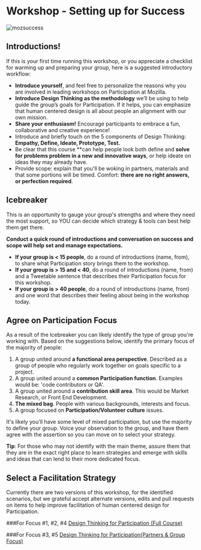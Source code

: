 # Workshop  - Setting up for Success

![mozsuccess](https://farm4.staticflickr.com/3934/15435620299_6473f04e8a_z.jpg)

## Introductions!

If this is your first time running this workshop, or you appreciate a checklist for warming up and preparing your group, here is a suggested introductory workflow:

* **Introduce yourself**, and feel free to personalize the reasons why you are involved in leading workshops on Participation at Mozilla.  
* **Introduce Design Thinking as the methodology** we’ll be using to help guide the group’s goals for Participation.  If it helps, you can emphasize that human centered design is all about people an alignment with our own mission.  
* **Share your enthusiasm!** Encourage participants to embrace a fun, collaborative and creative experience!
* Introduce and briefly touch on the 5 components of Design Thinking:
**Empathy, Define, Ideate, Prototype, Test.**
* Be clear that this course **can help people look both define and **solve for problems problem in a new and innovative ways**, or help ideate on ideas they may already have.
* Provide scope: explain that you'll be woking in partners, materials and that some portions will be timed.  Comfort:  **there are no right answers, or perfection required**.

## Icebreaker 

This is an opportunity to gauge your group's strengths and where they need the most support, so YOU can decide which strategy & tools can best help them get there.

**Conduct a quick round of introductions and conversation on success and scope will help set and manage expectations.** 

* **If your group is < 15 people**, do a round of introductions (name, from), to share what Participation story brings them to the workshop.
* **If your group is > 15 and < 40**, do a round of introductions (name, from) and a Tweetable sentence that describes their Participation focus for this workshop.
* **If your group is > 40 people**, do a round of introductions (name, from) and one word that describes their feeling about being in the workshop today. 

## Agree on Participation Focus

As a result of the Icebreaker you can likely identify the type of group you're working with. Based on the suggestions below, identify the primary focus of the majority of people:

1. A group united around **a functional area perspective**. Described as a group of people who regularly work together on goals specific to a project.  
2. A group united around a **common Participation function**. Examples would be: 'code contributors or QA'.
3. A group united around a **contribution skill area**.  This would be Market Research, or Front End Development.
4. **The mixed bag**.  People with various backgrounds, interests and focus.
5. A group focused on **Participation/Volunteer culture** issues.

It's likely you'll have some level of mixed participation, but use the majority  to define your group.  Voice your observation to the group, and have them agree with the assertion so you can move on to select your strategy.  

**Tip**: For those who may not identify with the main theme, assure them that they are in the exact right place to learn strategies and emerge with skills and ideas that can lend to their more dedicated focus.

## Select a Facilitation Strategy 

Currently there are two versions of this workshop, for the identified scenarios, but we grateful accept alternate versions, edits and pull requests on items to help improve facilitation of human centered design for Participation.

###For Focus #1, #2, #4
  [Design Thinking for Participation (Full Course)]()

###For Focus #3, #5
  [Design Thinking for Participation(Partners & Group Focus)]()

	